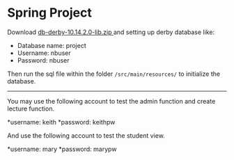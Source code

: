 # Spring Project


Download [db-derby-10.14.2.0-lib.zip ](https://db.apache.org/derby/releases/release-10_14_2_0.cgi) and setting up derby database like:

* Database name: project
* Username: nbuser
* Password: nbuser

Then run the sql file within the folder `/src/main/resources/` to initialize the database.



---

You may use the following account to test the admin function and create lecture function.

*username: keith
*password: keithpw


And use the following account to test the student view.

*username: mary
*password: marypw

